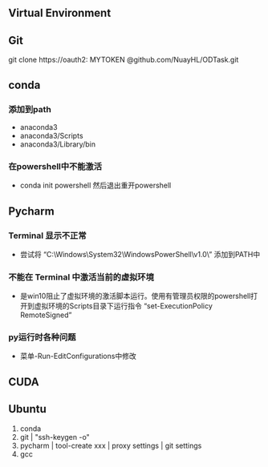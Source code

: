 ## Virtual Environment

## Git

git clone https://oauth2: MYTOKEN @github.com/NuayHL/ODTask.git

## conda
### 添加到path
- anaconda3 
- anaconda3/Scripts 
- anaconda3/Library/bin
### 在powershell中不能激活
- conda init powershell 然后退出重开powershell

## Pycharm
### Terminal 显示不正常
- 尝试将 “C:\Windows\System32\WindowsPowerShell\v1.0\” 添加到PATH中
### 不能在 Terminal 中激活当前的虚拟环境
- 是win10阻止了虚拟环境的激活脚本运行。使用有管理员权限的powershell打开到虚拟环境的Scripts目录下运行指令 “set-ExecutionPolicy RemoteSigned”
### py运行时各种问题
- 菜单-Run-EditConfigurations中修改
## CUDA

## Ubuntu
1. conda
2. git | "ssh-keygen -o"
3. pycharm | tool-create xxx | proxy settings | git settings
4. gcc
